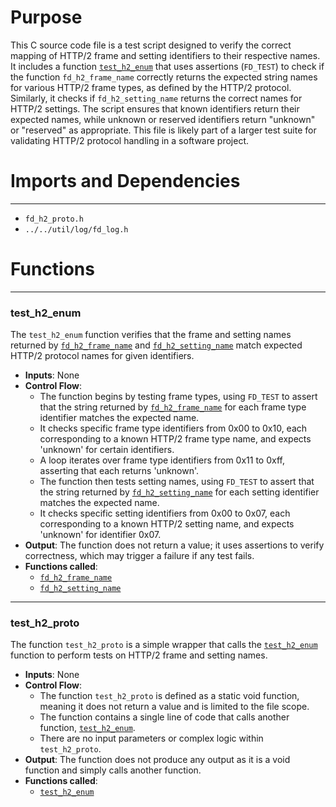 # Purpose
This C source code file is a test script designed to verify the correct mapping of HTTP/2 frame and setting identifiers to their respective names. It includes a function [`test_h2_enum`](#test_h2_enum) that uses assertions (`FD_TEST`) to check if the function `fd_h2_frame_name` correctly returns the expected string names for various HTTP/2 frame types, as defined by the HTTP/2 protocol. Similarly, it checks if `fd_h2_setting_name` returns the correct names for HTTP/2 settings. The script ensures that known identifiers return their expected names, while unknown or reserved identifiers return "unknown" or "reserved" as appropriate. This file is likely part of a larger test suite for validating HTTP/2 protocol handling in a software project.
# Imports and Dependencies

---
- `fd_h2_proto.h`
- `../../util/log/fd_log.h`


# Functions

---
### test\_h2\_enum<!-- {{#callable:test_h2_enum}} -->
The `test_h2_enum` function verifies that the frame and setting names returned by [`fd_h2_frame_name`](fd_h2_proto.c.driver.md#fd_h2_frame_name) and [`fd_h2_setting_name`](fd_h2_proto.c.driver.md#fd_h2_setting_name) match expected HTTP/2 protocol names for given identifiers.
- **Inputs**: None
- **Control Flow**:
    - The function begins by testing frame types, using `FD_TEST` to assert that the string returned by [`fd_h2_frame_name`](fd_h2_proto.c.driver.md#fd_h2_frame_name) for each frame type identifier matches the expected name.
    - It checks specific frame type identifiers from 0x00 to 0x10, each corresponding to a known HTTP/2 frame type name, and expects 'unknown' for certain identifiers.
    - A loop iterates over frame type identifiers from 0x11 to 0xff, asserting that each returns 'unknown'.
    - The function then tests setting names, using `FD_TEST` to assert that the string returned by [`fd_h2_setting_name`](fd_h2_proto.c.driver.md#fd_h2_setting_name) for each setting identifier matches the expected name.
    - It checks specific setting identifiers from 0x00 to 0x07, each corresponding to a known HTTP/2 setting name, and expects 'unknown' for identifier 0x07.
- **Output**: The function does not return a value; it uses assertions to verify correctness, which may trigger a failure if any test fails.
- **Functions called**:
    - [`fd_h2_frame_name`](fd_h2_proto.c.driver.md#fd_h2_frame_name)
    - [`fd_h2_setting_name`](fd_h2_proto.c.driver.md#fd_h2_setting_name)


---
### test\_h2\_proto<!-- {{#callable:test_h2_proto}} -->
The function `test_h2_proto` is a simple wrapper that calls the [`test_h2_enum`](#test_h2_enum) function to perform tests on HTTP/2 frame and setting names.
- **Inputs**: None
- **Control Flow**:
    - The function `test_h2_proto` is defined as a static void function, meaning it does not return a value and is limited to the file scope.
    - The function contains a single line of code that calls another function, [`test_h2_enum`](#test_h2_enum).
    - There are no input parameters or complex logic within `test_h2_proto`.
- **Output**: The function does not produce any output as it is a void function and simply calls another function.
- **Functions called**:
    - [`test_h2_enum`](#test_h2_enum)


